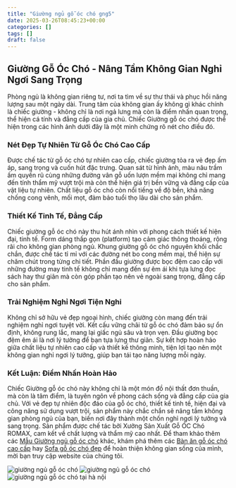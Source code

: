 ```yaml
---
title: "Giường ngủ gỗ óc chó gng5"
date: 2025-03-26T08:45:23+00:00
categories: []
tags: []
draft: false
---
```

## Giường Gỗ Óc Chó - Nâng Tầm Không Gian Nghỉ Ngơi Sang Trọng

Phòng ngủ là không gian riêng tư, nơi ta tìm về sự thư thái và phục hồi năng lượng sau một ngày dài. Trung tâm của không gian ấy không gì khác chính là chiếc giường - không chỉ là nơi ngả lưng mà còn là điểm nhấn quan trọng, thể hiện cá tính và đẳng cấp của gia chủ. Chiếc Giường gỗ óc chó được thể hiện trong các hình ảnh dưới đây là một minh chứng rõ nét cho điều đó.

### Nét Đẹp Tự Nhiên Từ Gỗ Óc Chó Cao Cấp

Được chế tác từ gỗ óc chó tự nhiên cao cấp, chiếc giường tỏa ra vẻ đẹp ấm áp, sang trọng và cuốn hút đặc trưng. Quan sát từ hình ảnh, màu nâu trầm ấm quyến rũ cùng những đường vân gỗ uốn lượn mềm mại không chỉ mang đến tính thẩm mỹ vượt trội mà còn thể hiện giá trị bền vững và đẳng cấp của vật liệu tự nhiên. Chất liệu gỗ óc chó còn nổi tiếng về độ bền, khả năng chống cong vênh, mối mọt, đảm bảo tuổi thọ lâu dài cho sản phẩm.

### Thiết Kế Tinh Tế, Đẳng Cấp

Chiếc giường gỗ óc chó này thu hút ánh nhìn với phong cách thiết kế hiện đại, tinh tế. Form dáng thấp gọn (platform) tạo cảm giác thông thoáng, rộng rãi cho không gian phòng ngủ. Khung giường gỗ óc chó nguyên khối chắc chắn, được chế tác tỉ mỉ với các đường nét bo cong mềm mại, thể hiện sự chăm chút trong từng chi tiết. Phần đầu giường được bọc đệm cao cấp với những đường may tinh tế không chỉ mang đến sự êm ái khi tựa lưng đọc sách hay thư giãn mà còn góp phần tạo nên vẻ ngoài sang trọng, đẳng cấp cho sản phẩm.

### Trải Nghiệm Nghỉ Ngơi Tiện Nghi

Không chỉ sở hữu vẻ đẹp ngoại hình, chiếc giường còn mang đến trải nghiệm nghỉ ngơi tuyệt vời. Kết cấu vững chãi từ gỗ óc chó đảm bảo sự ổn định, không rung lắc, mang lại giấc ngủ sâu và trọn vẹn. Đầu giường bọc đệm êm ái là nơi lý tưởng để bạn tựa lưng thư giãn. Sự kết hợp hoàn hảo giữa chất liệu tự nhiên cao cấp và thiết kế thông minh, tiện lợi tạo nên một không gian nghỉ ngơi lý tưởng, giúp bạn tái tạo năng lượng mỗi ngày.

### Kết Luận: Điểm Nhấn Hoàn Hảo

Chiếc Giường gỗ óc chó này không chỉ là một món đồ nội thất đơn thuần, mà còn là tâm điểm, là tuyên ngôn về phong cách sống và đẳng cấp của gia chủ. Với vẻ đẹp tự nhiên độc đáo của gỗ óc chó, thiết kế tinh tế, hiện đại và công năng sử dụng vượt trội, sản phẩm này chắc chắn sẽ nâng tầm không gian phòng ngủ của bạn, biến nơi đây thành một chốn nghỉ ngơi lý tưởng và sang trọng. Sản phẩm được chế tác bởi Xưởng Sản Xuất Gỗ ÓC Chó ROMAX, cam kết về chất lượng và thẩm mỹ cao nhất. Để tham khảo thêm các [Mẫu Giường ngủ gỗ óc chó](https://romax.vn/danh-muc/phong-ngu/giuong-go-oc-cho/) khác, khám phá thêm các [Bàn ăn gỗ óc chó cao cấp](https://romax.vn/danh-muc/phong-bep/ban-an-go-oc-cho/) hay [Sofa gỗ óc chó đẹp](https://romax.vn/danh-muc/phong-khach/sofa-go-oc-cho/) để hoàn thiện không gian sống của mình, mời bạn truy cập website của chúng tôi.

![giường ngủ gỗ óc chó](/img/giuong/gng5/giuong-ngu-go-oc-cho-gng5-00-23.webp)
![giường ngủ gỗ óc chó](/img/giuong/gng5/giuong-ngu-go-oc-cho-gng5-00-24.webp)
![giường ngủ gỗ óc chó tại hà nội](/img/giuong/gng5/giuong-ngu-go-oc-cho-gng5-00-25.webp)